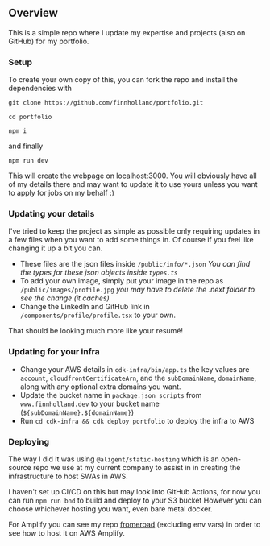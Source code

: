 ## Overview

This is a simple repo where I update my expertise and projects (also on GitHub) for my portfolio.

### Setup
To create your own copy of this, you can fork the repo and install the dependencies with
```
git clone https://github.com/finnholland/portfolio.git
```
```
cd portfolio 
```
```
npm i
```
and finally 
```
npm run dev
```

This will create the webpage on localhost:3000.
You will obviously have all of my details there and may want to update it to use yours unless you want to apply for jobs on my behalf :)

### Updating your details
I've tried to keep the project as simple as possible only requiring updates in a few files when you want to add some things in. Of course if you feel like changing it up a bit you can.
- These files are the json files inside `/public/info/*.json`
*You can find the types for these json objects inside `types.ts`*
- To add your own image, simply put your image in the repo as `/public/images/profile.jpg`
*you may have to delete the .next folder to see the change (it caches)*
- Change the LinkedIn and GitHub link in `/components/profile/profile.tsx` to your own.

That should be looking much more like your resumé!

### Updating for your infra
- Change your AWS details in `cdk-infra/bin/app.ts` the key values are `account`, `cloudfrontCertificateArn`, and the `subDomainName`, `domainName`, along with any optional extra domains you want.
- Update the bucket name in `package.json scripts` from `www.finnholland.dev` to your bucket name (`${subDomainName}.${domainName}`)
- Run `cd cdk-infra && cdk deploy portfolio` to deploy the infra to AWS

### Deploying
The way I did it was using `@aligent/static-hosting` which is an open-source repo we use at my current company to assist in in creating the infrastructure to host SWAs in AWS. 

I haven't set up CI/CD on this but may look into GitHub Actions, for now you can run `npm run bnd` to build and deploy to your S3 bucket
However you can choose whichever hosting you want, even bare metal docker.

For Amplify you can see my repo [fromeroad](https://github.com/finnholland/fromeroad/blob/master/terraform/Instructions.md#amplify) (excluding env vars) in order to see how to host it on AWS Amplify.
